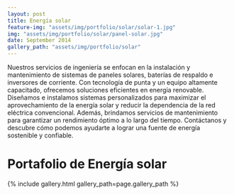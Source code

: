 ```yaml
---
layout: post
title: Energía solar
feature-img: "assets/img/portfolio/solar/solar-1.jpg"
img: "assets/img/portfolio/solar/panel-solar.jpg"
date: September 2014
gallery_path: "assets/img/portfolio/solar"
---
```


Nuestros servicios de ingeniería se enfocan en la instalación y mantenimiento de sistemas de paneles solares, baterías de respaldo e inversores de corriente. Con tecnología de punta y un equipo altamente capacitado, ofrecemos soluciones eficientes en energía renovable. Diseñamos e instalamos sistemas personalizados para maximizar el aprovechamiento de la energía solar y reducir la dependencia de la red eléctrica convencional. Además, brindamos servicios de mantenimiento para garantizar un rendimiento óptimo a lo largo del tiempo. Contáctanos y descubre cómo podemos ayudarte a lograr una fuente de energía sostenible y confiable.

# Portafolio de Energía solar

{% include gallery.html gallery_path=page.gallery_path %}
